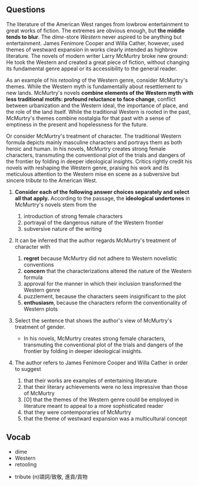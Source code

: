 ## Questions

The literature of the American West ranges from lowbrow entertainment to great works of fiction. The extremes are obvious enough, but **the middle tends to blur**. The *dime*-store *Western* never aspired to be anything but entertainment. James Fenimore Cooper and Willa Cather, however, used themes of westward expansion in works clearly intended as highbrow literature. The novels of modern writer Larry McMurtry broke new ground: He took the Western and created a great piece of fiction, without changing its fundamental genre appeal or its accessibility to the general reader.

As an example of his *retooling* of the Western genre, consider McMurtry's themes. While the Western myth is fundamentally about resettlement to new lands. McMurtry's novels **combine elements of the Western myth with less traditional motifs: profound reluctance to face change**, conflict between urbanization and the Western ideal, the importance of place, and the role of the land itself. While the traditional Western is rooted in the past, McMurtry's themes combine nostalgia for that past with a sense of emptiness in the present and hopelessness for the future.

Or consider McMurtry's treatment of character. The traditional Western formula depicts mainly masculine characters and portrays them as both heroic and human. In his novels, McMurtry creates strong female characters, transmuting the conventional plot of the trials and dangers of the frontier by folding in deeper ideological insights. Critics rightly credit his novels with reshaping the Western genre, praising his work and its meticulous attention to the Western mise en scene as a subversive but sincere *tribute* to the American West.

1. __Consider each of the following answer choices separately and select all that apply.__ According to the passage, the **ideological undertones** in McMurtry's novels stem from the
	1. introduction of strong female characters
	1. portrayal of the dangerous nature of the Western frontier
	1. subversive nature of the writing

2. It can be inferred that the author regards McMurtry's treatment of character with
	1. **regret** because McMurtry did not adhere to Western novelistic conventions
	1. **concern** that the characterizations altered the nature of the Western formula
	1. approval for the manner in which their inclusion transformed the Western genre
	1. puzzlement, because the characters seem insignificant to the plot
	1. **enthusiasm**, because the characters reform the conventionality of Western plots

3. Select the sentence that shows the author's view of McMurtry's treatment of gender.
	- In his novels, McMurtry creates strong female characters, transmuting the conventional plot of the trials and dangers of the frontier by folding in deeper ideological insights.

4. The author refers to James Fenimore Cooper and Willa Cather in order to suggest
	1. that their works are examples of entertaining literature
	1. that their literary achievements were no less impressive than those of McMurtry
	1. [O] that the themes of the Western genre could be employed in literature meant to appeal to a more sophisticated reader
	1. that they were contemporaries of McMurtry
	1. that the theme of westward expansion was a multicultural concept

## Vocab
- dime
- Western
- retooling
* tribute (n)頌詞/致敬, 進貢/貢物